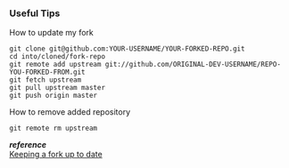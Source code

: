 ### Useful Tips

How to update my fork
```
git clone git@github.com:YOUR-USERNAME/YOUR-FORKED-REPO.git
cd into/cloned/fork-repo
git remote add upstream git://github.com/ORIGINAL-DEV-USERNAME/REPO-YOU-FORKED-FROM.git
git fetch upstream
git pull upstream master
git push origin master
```

How to remove added repository
```
git remote rm upstream
```


***reference***  
[Keeping a fork up to date](https://gist.github.com/CristinaSolana/1885435)

